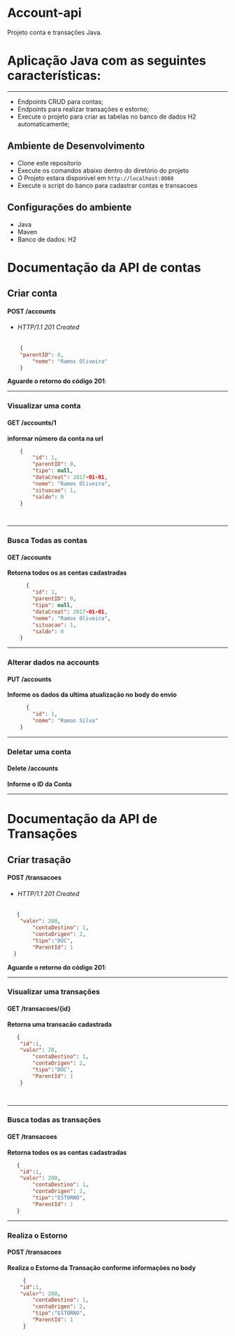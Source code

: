 # Account-api
Projeto conta e transações Java.

# Aplicação Java com as seguintes características:
---
* Endpoints CRUD para contas;
* Endpoints para realizar transações e estorno;
* Execute o projeto para criar as tabelas no banco de dados H2 automaticamente;

## Ambiente de Desenvolvimento
*   Clone este repositorio
*   Execute os comandos abaixo dentro do diretório do projeto
* O Projeto estara disponivel em `http://localhost:8080`
* Execute o script do banco para cadastrar contas e transacoes


## Configurações do ambiente
* Java 
* Maven
* Banco de dados: H2


# Documentação da API de contas

## Criar conta
#### **POST /accounts** 

* ###### HTTP/1.1 201 Created
```json
    {
	"parentID": 0,
    	"nome": "Ramos Oliveira"
    }
```
**Aguarde o retorno do código 201**:

---
### **Visualizar uma conta**
#### GET /accounts/1  
**informar número da conta na url**
> 
```json
    {
        "id": 1,
        "parentID": 0,
        "tipo": null,
        "dataCreat": 2017-01-01,
        "nome": "Ramos Oliveira",
        "situacao": 1,
        "saldo": 0
    }

        
```
---
### **Busca Todas as contas**
#### GET /accounts   
**Retorna todos os as contas cadastradas**
> 
```json
      {
        "id": 1,
        "parentID": 0,
        "tipo": null,
        "dataCreat": 2017-01-01,
        "nome": "Ramos Oliveira",
        "situacao": 1,
        "saldo": 0
    }
```

---
### **Alterar dados na accounts**
#### PUT /accounts 
**Informe os dados da ultima atualização no body do envio**
```json
      {
        "id": 1,
        "nome": "Ramos Silva"
    }
```
---
### **Deletar uma conta**
#### Delete /accounts
**Informe o ID da Conta**

----
# Documentação da API de Transações

## Criar trasação
#### **POST /transacoes** 

* ###### HTTP/1.1 201 Created
```json
   {
 	"valor": 200,
        "contaDestino": 1,
        "contaOrigen": 2,
        "tipo":"DOC",
        "ParentId": 1
  }
```
**Aguarde o retorno do código 201**:

---
### **Visualizar uma transações**
#### GET /transacoes/{id} 
**Retorna uma transacão cadastrada**
> 
```json
   {
 	"id":1,
 	"valor": 20,
        "contaDestino": 1,
        "contaOrigen": 2,
        "tipo":"DOC",
        "ParentId": 1
    }

        
```
---
### **Busca todas as transações**
#### GET /transacoes   
**Retorna todos os as contas cadastradas**
> 
```json
   {
 	"id":1,
	"valor": 200,
        "contaDestino": 1,
        "contaOrigen": 2,
        "tipo":"ESTORNO",
        "ParentId": 1
   }
```

---
### **Realiza o Estorno**
#### POST /transacoes 
**Realiza o Estorno da Transação conforme informações no body**
```json
     {
 	"id":1,
 	"valor": 200,
        "contaDestino": 1,
        "contaOrigen": 2,
        "tipo":"ESTORNO",
        "ParentId": 1
     }
```
